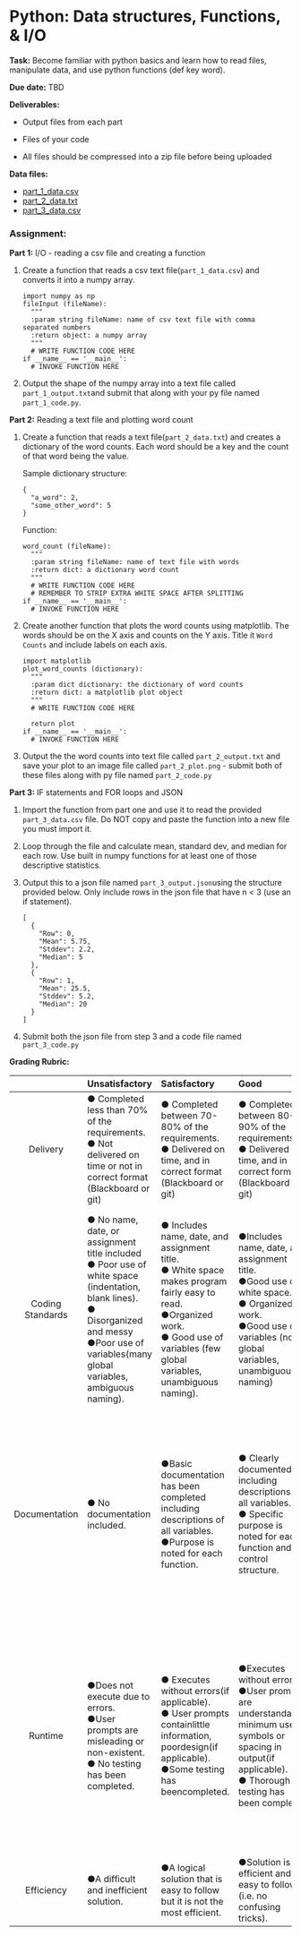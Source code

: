 <h1>Python: Data structures, Functions, & I/O </h1>

<b>Task:</b> Become familiar with python basics and learn how to read files, manipulate data, and use python functions (def key word).

<b>Due date:</b> TBD

<b>Deliverables:</b>
  - Output files from each part

  - Files of your code

  - All files should be compressed into a zip file before being uploaded

<b>Data files:</b>
  - [part_1_data.csv](data/part_1_data.csv)
  - [part_2_data.txt](data/part_2_data.txt)
  - [part_3_data.csv](data/part_3_data.csv)

<h3><b>Assignment:</b></h3>

<b>Part 1:</b> I/O - reading a csv file and creating a function

1. Create a function that reads a csv text file(```part_1_data.csv```) and converts it into a numpy array.

    ```
    import numpy as np
    fileInput (fileName):
      """
      :param string fileName: name of csv text file with comma separated numbers
      :return object: a numpy array
      """
      # WRITE FUNCTION CODE HERE
    if __name__ == '__main__':
      # INVOKE FUNCTION HERE
    ```
2. Output the shape of the numpy array into a text file called ```part_1_output.txt```and submit that along with your py file named ```part_1_code.py```.


<b>Part 2:</b> Reading a text file and plotting word count

1. Create a function that reads a text file(```part_2_data.txt```) and creates a dictionary of the word counts. Each word should be a key and the count of that word being the value.

    Sample dictionary structure:
    ```
    {
      "a_word": 2,
      "some_other_word": 5
    }
    ```
    Function:
    ```
    word_count (fileName):
      """
      :param string fileName: name of text file with words
      :return dict: a dictionary word count
      """
      # WRITE FUNCTION CODE HERE
      # REMEMBER TO STRIP EXTRA WHITE SPACE AFTER SPLITTING
    if __name__ == '__main__':
      # INVOKE FUNCTION HERE
    ```

2. Create another function that plots the word counts using matplotlib. The words should be on the X axis and counts on the Y axis. Title it ```Word Counts``` and include labels on each axis.

    ```
    import matplotlib
    plot_word_counts (dictionary):
      """
      :param dict dictionary: the dictionary of word counts
      :return dict: a matplotlib plot object
      """
      # WRITE FUNCTION CODE HERE

      return plot
    if __name__ == '__main__':
      # INVOKE FUNCTION HERE
    ```

3. Output the the word counts into text file called ```part_2_output.txt``` and save your plot to an image file called ```part_2_plot.png``` - submit both of these files along with py file named ```part_2_code.py```

<b>Part 3:</b> IF statements and FOR loops and JSON

1. Import the function from part one and use it to read the provided ```part_3_data.csv``` file. Do NOT copy and paste the function into a new file you must import it.

2. Loop through the file and calculate mean, standard dev, and median for each row. Use built in numpy functions for at least one of those descriptive statistics.

3. Output this to a json file named ```part_3_output.json```using the structure provided below. Only include rows in the json file that have n < 3 (use an if statement).

    ```
    [
      {
        "Row": 0,
        "Mean": 5.75,
        "Stddev": 2.2,
        "Median": 5
      },
      {
        "Row": 1,
        "Mean": 25.5,
        "Stddev": 5.2,
        "Median": 20
      }
    ]
    ```
4. Submit both the json file from step 3 and a code file named ```part_3_code.py```


<b>Grading Rubric:</b>


|    | Unsatisfactory | Satisfactory | Good | Excellent |
|:----------:|:-------------|:-------------| :-------------| :-------------|
| Delivery | ● Completed less than 70% of the requirements. <br> ● Not delivered on time or not in correct format (Blackboard or git) | ● Completed between 70-80% of the requirements. <br> ● Delivered on time, and in correct format (Blackboard or git)| ● Completed between 80-90% of the requirements. <br> ● Delivered on time, and in correct format (Blackboard or git)| ● Completed between 90-100% of the requirements. <br> ● Delivered on time, and in correct format (Blackboard or git) |
| Coding Standards | ● No name, date, or assignment title included <br> ● Poor use of white space (indentation, blank lines). <br> ● Disorganized and messy <br> ●Poor use of variables(many global variables, ambiguous naming). | ● Includes name, date, and assignment title. <br> ● White space makes program fairly easy to read.<br> ●Organized work. <br> ● Good use of variables (few global variables, unambiguous naming).| ●Includes name, date, and assignment title. <br> ●Good use of white space. <br> ● Organized work.<br> ●Good use of variables (no global variables, unambiguous naming) | ●Includes name, date, and assignment title. <br> ●Excellent use of white space. <br> ● Creatively organized work.<br> ●Excellent use of variables (no global variables, unambiguous naming). |
| Documentation | ● No documentation included. | ●Basic documentation has been completed including descriptions of all variables. <br> ●Purpose is noted for each function. | ● Clearly documented including descriptions of all variables. <br> ● Specific purpose is noted for each function and control structure.| ●Clearly and effectively documented including descriptions of all variables. <br> ●Specific purpose is noted for each function, control structure, input requirements, and output results. |
| Runtime | ●Does not execute due to errors. <br> ●User prompts are misleading or non-existent. <br> ● No testing has been completed.| ● Executes without errors(if applicable).<br> ● User prompts containlittle information, poordesign(if applicable).<br> ●Some testing has beencompleted.| ●Executes without errors <br> ●User prompts are understandable, minimum use of symbols or spacing in output(if applicable). <br> ● Thorough testing has been completed  | ●Executes without errors excellent. <br> ●user prompts, good use of symbols, spacing in output(if applicable). <br> ●Thorough and organized testing has been completed and output from test cases is included. |
| Efficiency | ●A difficult and inefficient solution. |  ●A logical solution that is easy to follow but it is not the most efficient. | ●Solution is efficient and easy to follow (i.e. no confusing tricks).| ●Solution is efficient, easy to understand, and maintain. |
